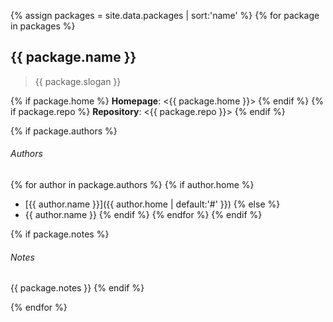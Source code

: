 {% assign packages = site.data.packages | sort:'name' %}
{% for package in packages %}
## {{ package.name }}

> {{ package.slogan }}

{% if package.home %}
**Homepage**: <{{ package.home }}>
{% endif %}
{% if package.repo %}
**Repository**: <{{ package.repo }}>
{% endif %}

{% if package.authors %}
###### Authors
{% for author in package.authors %}
{% if author.home %}
- [{{ author.name }}]({{ author.home | default:'#' }})
{% else %}
- {{ author.name }}
{% endif %}
{% endfor %}
{% endif %}

{% if package.notes %}
###### Notes
{{ package.notes }}
{% endif %}

{% endfor %}
